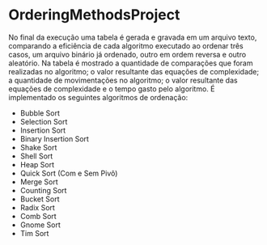 # OrderingMethodsProject
No final da execução uma tabela é gerada e gravada em um arquivo texto, comparando a eficiência de cada algoritmo executado ao ordenar três casos, um arquivo binário já ordenado, outro em ordem reversa e outro aleatório.
Na tabela é mostrado a quantidade de comparações que foram realizadas no algoritmo; o valor resultante das equações de complexidade; a quantidade de movimentações no algoritmo; o valor resultante das equações de complexidade e o tempo gasto pelo algoritmo.
É implementado os seguintes algoritmos de ordenação:
- Bubble Sort
- Selection Sort
- Insertion Sort
- Binary Insertion Sort
- Shake Sort
- Shell Sort
- Heap Sort
- Quick Sort (Com e Sem Pivô)
- Merge Sort
- Counting Sort
- Bucket Sort
- Radix Sort
- Comb Sort
- Gnome Sort
- Tim Sort
